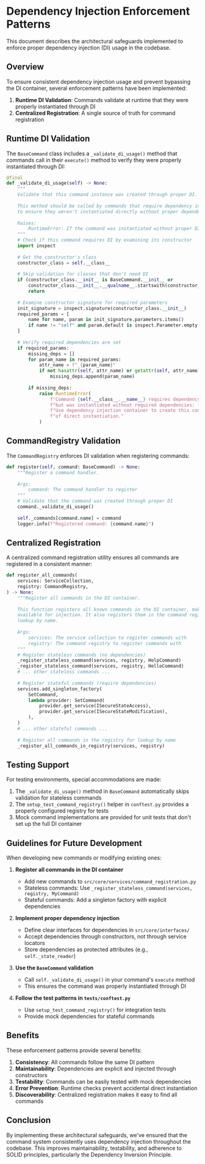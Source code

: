 # Dependency Injection Enforcement Patterns

This document describes the architectural safeguards implemented to enforce proper dependency injection (DI) usage in the codebase.

## Overview

To ensure consistent dependency injection usage and prevent bypassing the DI container, several enforcement patterns have been implemented:

1. **Runtime DI Validation**: Commands validate at runtime that they were properly instantiated through DI
2. **Centralized Registration**: A single source of truth for command registration

## Runtime DI Validation

The `BaseCommand` class includes a `_validate_di_usage()` method that commands call in their `execute()` method to verify they were properly instantiated through DI:

```python
@final
def _validate_di_usage(self) -> None:
    """
    Validate that this command instance was created through proper DI.
    
    This method should be called by commands that require dependency injection
    to ensure they weren't instantiated directly without proper dependencies.
    
    Raises:
        RuntimeError: If the command was instantiated without proper DI
    """
    # Check if this command requires DI by examining its constructor
    import inspect
    
    # Get the constructor's class
    constructor_class = self.__class__
    
    # Skip validation for classes that don't need DI
    if (constructor_class.__init__ is BaseCommand.__init__ or 
        constructor_class.__init__.__qualname__.startswith(constructor_class.__name__)):
        return
    
    # Examine constructor signature for required parameters
    init_signature = inspect.signature(constructor_class.__init__)
    required_params = [
        name for name, param in init_signature.parameters.items()
        if name != "self" and param.default is inspect.Parameter.empty
    ]
    
    # Verify required dependencies are set
    if required_params:
        missing_deps = []
        for param_name in required_params:
            attr_name = f"_{param_name}"
            if not hasattr(self, attr_name) or getattr(self, attr_name) is None:
                missing_deps.append(param_name)
        
        if missing_deps:
            raise RuntimeError(
                f"Command {self.__class__.__name__} requires dependency injection "
                f"but was instantiated without required dependencies: {missing_deps}. "
                f"Use dependency injection container to create this command instead "
                f"of direct instantiation."
            )
```

## CommandRegistry Validation

The `CommandRegistry` enforces DI validation when registering commands:

```python
def register(self, command: BaseCommand) -> None:
    """Register a command handler.
    
    Args:
        command: The command handler to register
    """
    # Validate that the command was created through proper DI
    command._validate_di_usage()
    
    self._commands[command.name] = command
    logger.info(f"Registered command: {command.name}")
```

## Centralized Registration

A centralized command registration utility ensures all commands are registered in a consistent manner:

```python
def register_all_commands(
    services: ServiceCollection,
    registry: CommandRegistry,
) -> None:
    """Register all commands in the DI container.
    
    This function registers all known commands in the DI container, making them
    available for injection. It also registers them in the command registry for
    lookup by name.
    
    Args:
        services: The service collection to register commands with
        registry: The command registry to register commands with
    """
    # Register stateless commands (no dependencies)
    _register_stateless_command(services, registry, HelpCommand)
    _register_stateless_command(services, registry, HelloCommand)
    # ... other stateless commands ...
    
    # Register stateful commands (require dependencies)
    services.add_singleton_factory(
        SetCommand,
        lambda provider: SetCommand(
            provider.get_service(ISecureStateAccess),
            provider.get_service(ISecureStateModification),
        ),
    )
    # ... other stateful commands ...
    
    # Register all commands in the registry for lookup by name
    _register_all_commands_in_registry(services, registry)
```

## Testing Support

For testing environments, special accommodations are made:

1. The `_validate_di_usage()` method in `BaseCommand` automatically skips validation for stateless commands
2. The `setup_test_command_registry()` helper in `conftest.py` provides a properly configured registry for tests
3. Mock command implementations are provided for unit tests that don't set up the full DI container

## Guidelines for Future Development

When developing new commands or modifying existing ones:

1. **Register all commands in the DI container**
   - Add new commands to `src/core/services/command_registration.py`
   - Stateless commands: Use `_register_stateless_command(services, registry, MyCommand)`
   - Stateful commands: Add a singleton factory with explicit dependencies

2. **Implement proper dependency injection**
   - Define clear interfaces for dependencies in `src/core/interfaces/`
   - Accept dependencies through constructors, not through service locators
   - Store dependencies as protected attributes (e.g., `self._state_reader`)

3. **Use the `BaseCommand` validation**
   - Call `self._validate_di_usage()` in your command's `execute` method
   - This ensures the command was properly instantiated through DI

4. **Follow the test patterns in `tests/conftest.py`**
   - Use `setup_test_command_registry()` for integration tests
   - Provide mock dependencies for stateful commands

## Benefits

These enforcement patterns provide several benefits:

1. **Consistency**: All commands follow the same DI pattern
2. **Maintainability**: Dependencies are explicit and injected through constructors
3. **Testability**: Commands can be easily tested with mock dependencies
4. **Error Prevention**: Runtime checks prevent accidental direct instantiation
5. **Discoverability**: Centralized registration makes it easy to find all commands

## Conclusion

By implementing these architectural safeguards, we've ensured that the command system consistently uses dependency injection throughout the codebase. This improves maintainability, testability, and adherence to SOLID principles, particularly the Dependency Inversion Principle.